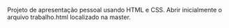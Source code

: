 Projeto de apresentação pessoal usando HTML e CSS.
Abrir inicialmente o arquivo trabalho.html localizado na master.
